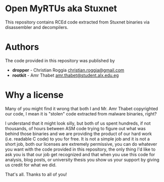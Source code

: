 
# Open MyRTUs aka Stuxnet
This repository contains RCEd code extracted from Stuxnet binaries via disassembler and decompilers.

# Authors
The code provided in this repository was published by
* **dropper** - Christian Roggia <christian.roggia@gmail.com>
* **rootkit** - Amr Thabet <amr.thabet@student.alx.edu.eg>

# Why a license
Many of you might find it wrong that both I and Mr. Amr Thabet copyrighted our code, I mean it is "stolen" code extracted from malware binaries, right?

I understand that it might look silly, but both of us spent hundreds, if not thousands, of hours between ASM code trying to figure out what was behind those binaries and we are providing the product of our hard work (i.e. readable C code) to you for free.
It is not a simple job and it is not a short job, both our licenses are extremely permissive, you can do whatever you want with the code provided in this repository, the only thing I'd like to ask you is that our job get recognized and that when you use this code for analysis, blog posts, or university thesis you show us your support by giving us credit for what we did.

That's all. Thanks to all of you!
